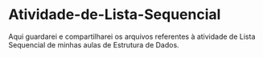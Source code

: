 # Atividade-de-Lista-Sequencial
Aqui guardarei e compartilharei os arquivos referentes à atividade de Lista Sequencial de minhas aulas de Estrutura de Dados.
